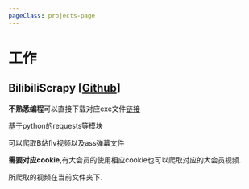 ```yaml
---
pageClass: projects-page
---
```


# 工作


<!-- 记录自己的一些工作,有待更新:books: -->
<ProjectCard image="/projects/BilibiliScrapy.png" hideBorder=true>

## BilibiliScrapy [[Github](https://github.com/an-stu/BilibiliScrapy)]

**不熟悉编程**可以直接下载对应exe文件[链接](/~liuzian/files/bilibili\.exe)

基于python的requests等模块

可以爬取B站flv视频以及ass弹幕文件

**需要对应cookie**,有大会员的使用相应cookie也可以爬取对应的大会员视频.

所爬取的视频在当前文件夹下.

</ProjectCard>

<!-- <ProjectCard image="/projects/1.png">

  Harry P., Hermione G., *et al*
  
  **The Making of Harry Potter's Wand**
  
  Harry's wand was broken in 1997, but was repaired by him after the 1998 Battle of Hogwarts. Usually the repair of a wand is impossible, but with the use of the Elder Wand it was achievable.
  
  [[PDF](https://www.google.com)] [[arXiv](https://arxiv.org)] -->

<!-- </ProjectCard> -->



<style lang="stylus">

.projects-page
  background-color #fafbfc

</style>